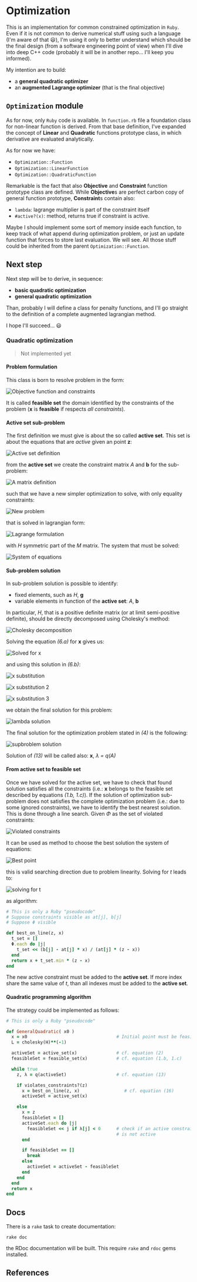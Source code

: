 # Optimization

This is an implementation for common constrained optimization in `Ruby`. Even if it is not common to derive numerical stuff using such a language (I'm aware of that :smiley:), I'm using it only to better understand which should be the final design (from a software engineering point of view) when I'll dive into deep C++ code (probably it will be in another repo... I'll keep you informed).

My intention are to build:

 * a **general quadratic optimizer**
 * an **augmented Lagrange optimizer** (that is the final objective)

## `Optimization` module

As for now, only `Ruby` code is available. In `function.rb` file a foundation class for non-linear function is derived. From that base definition, I've expanded the concept of **Linear** and **Quadratic** functions prototype class, in which derivative are evaluated analytically.

As for now we have:

 * `Optimization::Function`
 * `Optimization::LinearFunction`
 * `Optimization::QuadraticFunction`

Remarkable is the fact that also **Objective** and **Constraint** function prototype class are defined. While **Objective**s are perfect carbon copy of general function prototype, **Constraint**s contain also:

 * `lambda`: lagrange multiplier is part of the constraint itself
 * `#active?(x)`: method, returns true if constraint is active.

Maybe I should implement some sort of memory inside each function, to keep track of what append during optimization problem, or just an update function that forces to store last evaluation. We will see. All those stuff could be inherited from the parent `Optimization::Function`.

## Next step

Next step will be to derive, in sequence:

 * **basic quadratic optimization**
 * **general quadratic optimization**

Than, probably I will define a class for penalty functions, and I'll go straight to the definition of a complete augmented lagrangian method.

I hope I'll succeed... :smiley:

### Quadratic optimization

> Not implemented yet

#### Problem formulation

This class is born to resolve problem in the form:

![Objective function and constraints](.readme/eq_problem.gif)

It is called **feasible set** the domain identified by the constraints of the problem (**x** is **feasible** if respects _all constraints_).

#### Active set sub-problem

The first definition we must give is about the so called **active set**. This set is about the equations that are _active_ given an point **z**:

![Active set definition](.readme/eq_activeset.gif)

from the **active set** we create the constraint matrix _A_ and **b** for the sub-problem:

![A matrix definition](.readme/eq_Amatrix.gif)

such that we have a new simpler optimization to solve, with only equality constraints:

![New problem](.readme/eq_simple_problem.gif)

that is solved in lagrangian form:

![Lagrange formulation](.readme/eq_lagrange_formula.gif)

with _H_ symmetric part of the _M_ matrix. The system that must be solved:

![System of equations](.readme/eq_system_of_eq.gif)

#### Sub-problem solution

In sub-problem solution is possible to identify:

 * fixed elements, such as _H_, **g**
 * variable elements in function of the **active set**: _A_, **b**

In particular, _H_, that is a positive definite matrix (or at limit semi-positive definite), should be directly decomposed using Cholesky's method:

![Cholesky decomposition](.readme/eq_decomposition.gif)

Solving the equation _(6.a)_ for **x** gives us:

![Solved for x](.readme/eq_sol_1eq.gif)

and using this solution in _(6.b)_:

![x substitution](.readme/eq_sol_2eq.gif)

![x substitution 2](.readme/eq_sol_3eq.gif)

![x substitution 3](.readme/eq_sol_4eq.gif)

we obtain the final solution for this problem:

![lambda solution](.readme/eq_sol_5eq.gif)

The final solution for the optimization problem stated in _(4)_ is the following:

![supbroblem solution](.readme/eq_system_solution.gif)

Solution of _(13)_ will be called also: **x**, _λ = q(A)_

#### From active set to feasible set

Once we have solved for the active set, we have to check that found solution satisfies all the constraints (i.e.: **x** belongs to the feasible set described by equations _(1.b, 1.c)_). If the solution of optimization sub-problem does not satisfies the complete optimization problem (i.e.: due to some ignored constraints), we have to identify the best nearest solution. This is done through a line search. Given _Φ_ as the set of violated constraints:

![Violated constraints](.readme/eq_violated_cnt.gif)

It can be used as method to choose the best solution the system of equations:

![Best point](.readme/eq_best_solution.gif)

this is valid searching direction due to problem linearity. Solving for _t_ leads to:

![solving for t](.readme/eq_t_solution.gif)

as algorithm:

```ruby
# This is only a Ruby "pseudocode"
# Suppose constraints visible as at[j], b[j]
# Suppose Φ visible

def best_on_line(z, x)
  t_set = []
  Φ.each do |j|
    t_set << (b[j] - at[j] * x) / (at[j] * (z - x))
  end
  return x + t_set.min * (z - x)
end
```

The new active constraint must be added to the **active set**. If more index share the same value of _t_, than all indexes must be added to the **active set**.

#### Quadratic programming algorithm

The strategy could be implemented as follows:

``` ruby
# This is only a Ruby "pseudocode"

def GeneralQuadratic( x0 )
  x = x0                                  # Initial point must be feasible
  L = cholesky(H)**(-1)

  activeSet = active_set(x)               # cf. equation (2)
  feasibleSet = feasible_set(x)           # cf. equation (1.b, 1.c)

  while true
    z, λ = q(activeSet)                   # cf. equation (13)

    if violates_constraints?(z)
      x = best_on_line(z, x)                 # cf. equation (16)
      activeSet = active_set(x)

    else
      x = z
      feasibleSet = []
      activeSet.each do |j|
        feasibleSet << j if λ[j] < 0      # check if an active constraint
                                          # is not active
      end

      if feasibleSet == []
        break
      else
        activeSet = activeSet - feasibleSet
      end
    end
  end
  return x
end
```

## Docs

There is a `rake` task to create documentation:

```
rake doc
```

the RDoc documentation will be built. This require `rake` and `rdoc` gems installed.

## References
